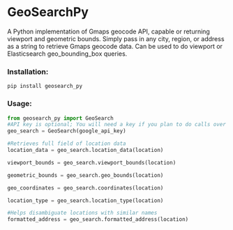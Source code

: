 # GeoSearchPy
A Python implementation of Gmaps geocode API, capable or returning viewport and geometric bounds. Simply pass in any city, region, or address as a string to retrieve Gmaps geocode data. 
Can be used to do viewport or Elasticsearch geo_bounding_box queries. 
<h3>Installation:</h3>

```unix
pip install geosearch_py
```
<h3>Usage:</h3>

```python
from geosearch_py import GeoSearch
#API key is optional; You will need a key if you plan to do calls over daily quota; 
geo_search = GeoSearch(google_api_key)

#Retrieves full field of location data
location_data = geo_search.location_data(location)

viewport_bounds = geo_search.viewport_bounds(location)

geometric_bounds = geo_search.geo_bounds(location)

geo_coordinates = geo_search.coordinates(location)

location_type = geo_search.location_type(location)

#Helps disambiguate locations with similar names
formatted_address = geo_search.formatted_address(location)


```

